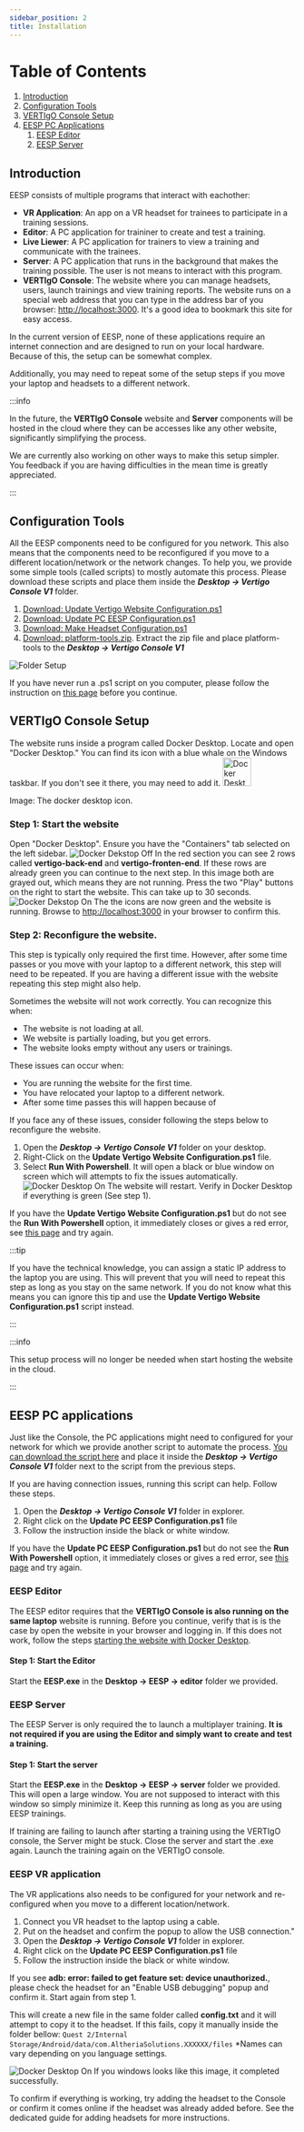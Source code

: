 ```yaml
---
sidebar_position: 2
title: Installation
---
```


# Table of Contents
1. [Introduction](#introduction)
2. [Configuration Tools](#configuration-tools)
3. [VERTIgO Console Setup](#vertigo-console-setup)
4. [EESP PC Applications](#eesp-pc-applications)
   1. [EESP Editor](#eesp-editor)
   2. [EESP Server](#eesp-server)

## Introduction
EESP consists of multiple programs that interact with eachother:
- **VR Application**: An app on a VR headset for trainees to participate in a training sessions.
- **Editor**: A PC application for traininer to create and test a training.
- **Live Liewer**: A PC application for trainers to view a training and communicate with the trainees.
- **Server**: A PC application that runs in the background that makes the training possible. The user is not means to interact with this program.
- **VERTIgO Console**: The website where you can manage headsets, users, launch trainings and view training reports. The website runs on a special web address that you can type in the address bar of you browser: [http://localhost:3000](http://localhost:3000). It's a good idea to bookmark this site for easy access.


In the current version of EESP, none of these applications require an internet connection and are designed to run on your local hardware. Because of this, the setup can be somewhat complex.

Additionally, you may need to repeat some of the setup steps if you move your laptop and headsets to a different network.

:::info

In the future, the **VERTIgO Console** website and **Server** components will be hosted in the cloud where they can be accesses like any other website, significantly simplifying the process.

We are currently also working on other ways to make this setup simpler. You feedback if you are having difficulties in the mean time is greatly appreciated.

:::

## Configuration Tools
All the EESP components need to be configured for you network. This also means that the components need to be reconfigured if you move to a different location/network or the network changes.
To help you, we provide some simple tools (called scripts) to mostly automate this process.
Please download these scripts and place them inside the ***Desktop → Vertigo Console V1*** folder.
1. <a target="_blank" href="/downloads/Update-Vertigo-Website-Configuration.ps1" download='Update Vertigo Website Configuration.ps1'>Download: Update Vertigo Website Configuration.ps1</a>
2. <a target="_blank" href="/downloads/Update-PC-EESP-Configuration.ps1" download='Update PC EESP Configuration.ps1'>Download: Update PC EESP Configuration.ps1</a>
3. <a target="_blank" href="/downloads/Make-Headset-Configuration.ps1" download='Make Headset Configuration.ps1'>Download: Make Headset Configuration.ps1</a>
4. <a target="_blank" href="/downloads/platform-tools.zip" download='platform-tools.zip'>Download: platform-tools.zip</a>. Extract the zip file and place platform-tools to the ***Desktop → Vertigo Console V1***

![Folder Setup](/img/folder-setup.png)

If you have never run a .ps1 script on you computer, please follow the instruction on [this page](/docs/general/troubleshooting/allow-powershell) before you continue.

## VERTIgO Console Setup
The website runs inside a program called Docker Desktop. Locate and open "Docker Desktop." You can find its icon with a blue whale on the Windows taskbar. If you don't see it there, you may need to add it.
<img src="/img/docker-desktop-icon.png" alt="Docker Desktop Icon" width="50"/>

Image: The docker desktop icon.

### <a name="console-step-1"></a>Step 1: Start the website
Open "Docker Desktop". Ensure you have the "Containers" tab selected on the left sidebar.
![Docker Dekstop Off](/img/docker-desktop-off.png)
In the red section you can see 2 rows called **vertigo-back-end** and **vertigo-fronten-end**. If these rows are already green you can continue to the next step. In this image both are grayed out, which means they are not running. Press the two "Play" buttons on the right to start the website. This can take up to 30 seconds.
![Docker Dekstop On](/img/docker-desktop-on.png)
The the icons are now green and the website is running. Browse to [http://localhost:3000](http://localhost:3000) in your browser to confirm this.

### Step 2: Reconfigure the website.
This step is typically only required the first time. However, after some time passes or you move with your laptop to a different network, this step will need to be repeated. If you are having a different issue with the website repeating this step might also help.

Sometimes the website will not work correctly. You can recognize this when:

- The website is not loading at all.
- We website is partially loading, but you get errors.
- The website looks empty without any users or trainings.

These issues can occur when:

- You are running the website for the first time.
- You have relocated your laptop to a different network.
- After some time passes this will happen because of  

If you face any of these issues, consider following the steps below to reconfigure the website.

1. Open the ***Desktop → Vertigo Console V1*** folder on your desktop.
2. Right-Click on the **Update Vertigo Website Configuration.ps1** file. 
3. Select **Run With Powershell**. It will open a black or blue window on screen which will attempts to fix the issues automatically. 
![Docker Desktop On](/img/update-vertigo-website-configuration.png)
The website will restart. Verify in Docker Desktop if everything is green (See step 1).

If you have the **Update Vertigo Website Configuration.ps1** but do not see the **Run With Powershell** option, it immediately closes or gives a red error, see [this page](/docs/general/troubleshooting/allow-powershell) and try again.


:::tip

If you have the technical knowledge, you can assign a static IP address to the laptop you are using. This will prevent that you will need to repeat this step as long as you stay on the same network. 
If you do not know what this means you can ignore this tip and use the **Update Vertigo Website Configuration.ps1** script instead.

:::


:::info

This setup process will no longer be needed when start hosting the website in the cloud.

:::


## EESP PC applications
Just like the Console, the PC applications might need to configured for your network for which we provide another script to automate the process. <a target="_blank" href="/downloads/Update-PC-EESP-Configuration.ps1" download='Update PC EESP Configuration.ps1'>You can download the script here</a> and place it inside the ***Desktop → Vertigo Console V1*** folder next to the script from the previous steps.

If you are having connection issues, running this script can help. Follow these steps.
1. Open the ***Desktop → Vertigo Console V1*** folder in explorer.
2. Right click on the **Update PC EESP Configuration.ps1** file
3. Follow the instruction inside the black or white window.

If you have the **Update PC EESP Configuration.ps1** but do not see the **Run With Powershell** option, it immediately closes or gives a red error, see [this page](/docs/general/troubleshooting/allow-powershell) and try again.

### EESP Editor
The EESP editor requires that the **VERTIgO Console is also running on the same laptop** website is running. Before you continue, verify that is is the case by open the website in your browser and logging in. If this does not work, follow the steps [starting the website with Docker Desktop](#step-1-start-the-website).

#### Step 1: Start the Editor
Start the **EESP.exe** in the **Desktop → EESP → editor** folder we provided.

### EESP Server
The EESP Server is only required the to launch a multiplayer training. **It is not required if you are using the Editor and simply want to create and test a training.**
#### Step 1: Start the server
Start the **EESP.exe** in the **Desktop → EESP → server** folder we provided.
This will open a large window. You are not supposed to interact with this window so simply minimize it.
Keep this running as long as you are using EESP trainings. 

If training are failing to launch after starting a training using the VERTIgO console, the Server might be stuck. Close the server and start the .exe again. Launch the training again on the VERTIgO console.

### EESP VR application
The VR applications also needs to be configured for your network and re-configured when you move to a different location/network.
1. Connect you VR headset to the laptop using a cable.
2. Put on the headset and confirm the popup to allow the USB connection."
3. Open the ***Desktop → Vertigo Console V1*** folder in explorer.
4. Right click on the **Update PC EESP Configuration.ps1** file
5. Follow the instruction inside the black or white window.

If you see **adb: error: failed to get feature set: device unauthorized.**, please check the headset for an "Enable USB debugging" popup and confirm it. Start again from step 1.
 
This will create a new file in the same folder called **config.txt** and it will attempt to copy it to the headset. If this fails, copy it manually inside the folder bellow:
`Quest 2/Internal Storage/Android/data/com.AltheriaSolutions.XXXXXX/files`
*Names can vary depending on you language settings.

![Docker Desktop On](/img/headset-config-ok.png)
If you windows looks like this image, it completed successfully.

To confirm if everything is working, try adding the headset to the Console or confirm it comes online if the headset was already added before.
See the dedicated guide for adding headsets for more instructions.